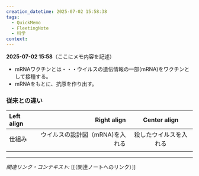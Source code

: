 ```yaml
---
creation_datetime: 2025-07-02 15:58:38
tags:
  - QuickMemo
  - FleetingNote
  - 科学
context:
---
```


**2025-07-02 15:58**（ここにメモ内容を記述）

* mRNAワクチンとは・・・ウイルスの遺伝情報の一部(mRNA)をワクチンとして接種する。
* mRNAをもとに、抗原を作り出す。

### 従来との違い
| Left align |        Right align | Center align |
| :--------- | -----------------: | :----------: |
| 仕組み        | ウイルスの設計図（mRNA)を入れる | 殺したウイルスを入れる  |
|            |                    |              |


---

*関連リンク・コンテキスト:* [[（関連ノートへのリンク）]]